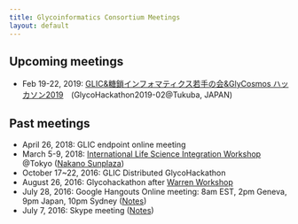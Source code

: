```yaml
---
title: Glycoinformatics Consortium Meetings
layout: default
---
```

## Upcoming meetings
 * Feb 19-22, 2019: <a href="http://glic.glycoinfo.org/meetings/GlycoHackathon2019-02.md"/>GLIC&糖鎖インフォマティクス若手の会&GlyCosmos ハッカソン2019</a>　(GlycoHackathon2019-02@Tukuba, JAPAN)

## Past meetings
 * April 26, 2018: GLIC endpoint online meeting
 * March 5-9, 2018: <a href="http://glic.glycoinfo.org/meetings/LSworkshop2018/">International Life Science Integration Workshop</a> @Tokyo (<a href="https://www.sunplaza.jp/en/">Nakano Sunplaza</a>)
 * October 17~22, 2016: GLIC Distributed GlycoHackathon
  * August 26, 2016: Glycohackathon after <a href="http://warrenworkshop2016.glycoinfo.org">Warren Workshop</a>
  * July 28, 2016: Google Hangouts Online meeting: 8am EST, 2pm Geneva, 9pm Japan, 10pm Sydney (<a href="https://goo.gl/Ur22GK">Notes</a>)
  * July 7, 2016: Skype meeting (<a href="https://goo.gl/vB6o0q">Notes</a>)
